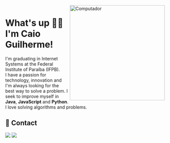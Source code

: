 <img src="https://raw.githubusercontent.com/MicaelliMedeiros/micaellimedeiros/master/image/computer-illustration.png" min-width="300px" max-width="300px" width="300px" align="right" alt="Computador">

# What's up 👋🏼 I'm Caio Guilherme!

<p align="left"> 
  
I'm graduating in Internet Systems at the Federal Institute of Paraíba (IFPB). <br>
I have a passion for technology, innovation and I'm always looking for the best way to solve a problem. I seek to improve myself in **Java**, **JavaScript** and **Python**. I love solving algorithms and problems.

</p>

## 📲 Contact

<p align="left">

  <a href="https://www.linkedin.com/in/caio-guilherme-880675202/" alt="Linkedin">
  <img src="https://img.shields.io/badge/-Linkedin-0e76a8?style=flat-square&logo=Linkedin&logoColor=white&link=LINK-DO-SEU-LINKEDIN" /></a>

  <a href="https://www.instagram.com/agmcaio/" alt="Instagram">
  <img src="https://img.shields.io/badge/-Instagram-DF0174?style=flat-square&labelColor=DF0174&logo=instagram&logoColor=white&link=LINK-DO-SEU-INSTAGRAM"/></a>
</p>  
